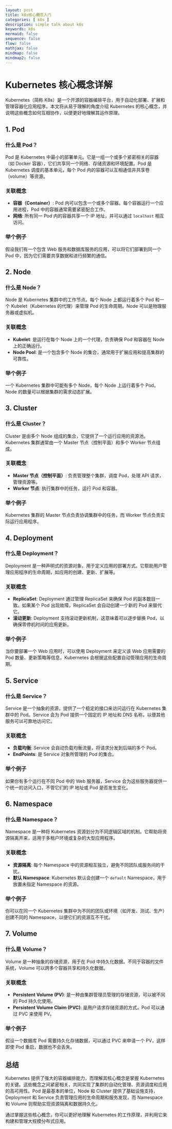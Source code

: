```yaml
---
layout: post
title: k8s核心概念入门
categories: [ k8s ]
description: simple talk about k8s
keywords: k8s
mermaid: false
sequence: false
flow: false
mathjax: false
mindmap: false
mindmap2: false
---
```




# Kubernetes 核心概念详解

Kubernetes（简称 K8s）是一个开源的容器编排平台，用于自动化部署、扩展和管理容器化应用程序。本文将从易于理解的角度介绍 Kubernetes 的核心概念，并说明这些概念如何互相协作，以便更好地理解其运作原理。

## 1. Pod

### 什么是 Pod？
Pod 是 Kubernetes 中最小的部署单元。它是一组一个或多个紧密相关的容器（如 Docker 容器），它们共享同一个网络、存储资源和环境配置。Pod 是 Kubernetes 调度的基本单元，每个 Pod 内的容器可以互相通信并共享卷（volume）等资源。

### 关联概念
- **容器（Container）**: Pod 内可以包含一个或多个容器。每个容器运行一个应用进程，Pod 中的容器通常需要紧密配合工作。
- **网络**: 所有同一 Pod 内的容器共享一个 IP 地址，并可以通过 `localhost` 相互访问。

### 举个例子
假设我们有一个包含 Web 服务和数据库服务的应用，可以将它们部署到同一个 Pod 中，因为它们需要共享数据和进行频繁的通信。

## 2. Node

### 什么是 Node？
Node 是 Kubernetes 集群中的工作节点。每个 Node 上都运行着多个 Pod 和一个 Kubelet（Kubernetes 的代理）来管理 Pod 的生命周期。Node 可以是物理服务器或虚拟机。

### 关联概念
- **Kubelet**: 是运行在每个 Node 上的一个代理，负责确保 Pod 和容器在 Node 上的正确运行。
- **Node Pool**: 是一个包含多个 Node 的集合，通常用于扩展应用和提高集群的可靠性。

### 举个例子
一个 Kubernetes 集群中可能有多个 Node，每个 Node 上运行着多个 Pod。Node 的数量可以根据集群的需求动态扩展。

## 3. Cluster

### 什么是 Cluster？
Cluster 是由多个 Node 组成的集合，它提供了一个运行应用的资源池。Kubernetes 集群通常由一个 Master 节点（控制平面）和多个 Worker 节点组成。

### 关联概念
- **Master 节点（控制平面）**: 负责管理整个集群，调度 Pod，处理 API 请求，管理资源等。
- **Worker 节点**: 执行集群中的任务，运行 Pod 和容器。

### 举个例子
Kubernetes 集群的 Master 节点负责协调集群中的任务，而 Worker 节点负责实际运行应用程序。

## 4. Deployment

### 什么是 Deployment？
Deployment 是一种声明式的资源对象，用于定义应用的部署方式。它帮助用户管理应用程序的生命周期，如应用的创建、更新、扩展等。

### 关联概念
- **ReplicaSet**: Deployment 通过管理 ReplicaSet 来确保 Pod 的副本数目一致。如果某个 Pod 出现故障，ReplicaSet 会自动创建一个新的 Pod 来替代它。
- **滚动更新**: Deployment 支持滚动更新机制，这意味着可以逐步替换 Pod，以确保零停机时间的应用更新。

### 举个例子
当你要部署一个 Web 应用时，可以使用 Deployment 来定义该 Web 应用需要的 Pod 数量、更新策略等信息，Kubernetes 会根据这些配置自动管理应用的生命周期。

## 5. Service

### 什么是 Service？
Service 是一个抽象的资源，提供了一个稳定的接口来访问运行在 Kubernetes 集群中的 Pod。Service 会为 Pod 提供一个固定的 IP 地址和 DNS 名称，以便其他服务可以可靠地访问它。

### 关联概念
- **负载均衡**: Service 会自动负载均衡流量，将请求分发到后端的多个 Pod。
- **EndPoints**: 是 Service 对象所管理的 Pod 的集合。

### 举个例子
如果你有多个运行在不同 Pod 中的 Web 服务器，Service 会为这些服务器提供一个统一的访问入口，不管它们的 IP 地址或 Pod 是否发生变化。

## 6. Namespace

### 什么是 Namespace？
Namespace 是一种将 Kubernetes 资源划分为不同逻辑区域的机制。它帮助将资源隔离开来，适用于多租户环境或复杂的大型应用程序。

### 关联概念
- **资源隔离**: 每个 Namespace 中的资源相互独立，避免不同团队或服务间的干扰。
- **默认 Namespace**: Kubernetes 默认会创建一个 `default` Namespace，用于放置未指定 Namespace 的资源。

### 举个例子
你可以在同一个 Kubernetes 集群中为不同的团队或环境（如开发、测试、生产）创建不同的 Namespace，以便它们的资源互不干扰。

## 7. Volume

### 什么是 Volume？
Volume 是一种抽象的存储资源，用于在 Pod 中持久化数据。不同于容器的文件系统，Volume 可以跨多个容器共享和持久化数据。

### 关联概念
- **Persistent Volume (PV)**: 是一种由集群管理员管理的存储资源，可以被不同的 Pod 持久化使用。
- **Persistent Volume Claim (PVC)**: 是用户请求存储资源的方式，Pod 可以通过 PVC 来使用 PV。

### 举个例子
假设一个数据库 Pod 需要持久化存储数据，可以通过 PVC 来申请一个 PV，这样即使 Pod 重启，数据也不会丢失。

## 总结

Kubernetes 提供了强大的容器编排能力，而理解其核心概念是掌握 Kubernetes 的关键。这些概念之间紧密相关，共同实现了集群的自动化管理、资源调度和应用的高可用性。Pod 是最基本的单位，Node 和 Cluster 提供了基础设施支持，Deployment 和 Service 负责管理应用的生命周期和服务发现，而 Namespace 和 Volume 则帮助实现资源隔离和数据持久化。

通过掌握这些核心概念，你可以更好地理解 Kubernetes 的工作原理，并利用它来构建和管理大规模分布式应用。
